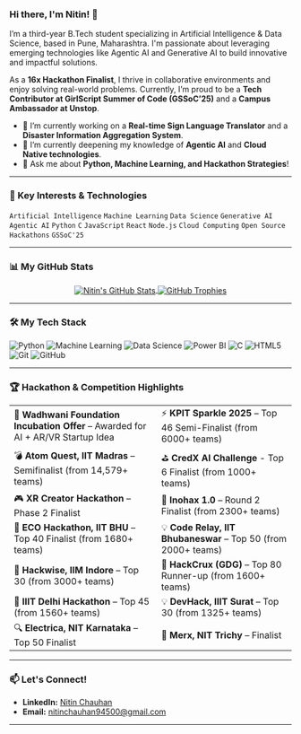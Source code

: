 ### Hi there, I'm Nitin! 👋

I’m a third-year B.Tech student specializing in Artificial Intelligence & Data Science, based in Pune, Maharashtra. I'm passionate about leveraging emerging technologies like Agentic AI and Generative AI to build innovative and impactful solutions.

As a **16x Hackathon Finalist**, I thrive in collaborative environments and enjoy solving real-world problems. Currently, I’m proud to be a **Tech Contributor at GirlScript Summer of Code (GSSoC’25)** and a **Campus Ambassador at Unstop**.

- 🔭 I’m currently working on a **Real-time Sign Language Translator** and a **Disaster Information Aggregation System**.
- 🌱 I’m currently deepening my knowledge of **Agentic AI** and **Cloud Native technologies**.
- 💬 Ask me about **Python, Machine Learning, and Hackathon Strategies**!

---
### 🔑 Key Interests & Technologies
`Artificial Intelligence` `Machine Learning` `Data Science` `Generative AI` `Agentic AI` `Python` `C` `JavaScript` `React` `Node.js` `Cloud Computing` `Open Source` `Hackathons` `GSSoC'25`

---
### 📊 My GitHub Stats

<p align="center">
  <a href="https://github.com/nitinc264">
    <img align="center" src="https://github-readme-stats.vercel.app/api?username=nitinc264&show_icons=true&theme=radical&rank_icon=github" alt="Nitin's GitHub Stats"/>
  </a>
  <a href="https://github.com/ryo-ma/github-profile-trophy">
    <img align="center" src="https://github-profile-trophy.vercel.app/?username=nitinc264&theme=gruvbox&row=1" alt="GitHub Trophies"/>
  </a>
</p>

---

### 🛠️ My Tech Stack

![Python](https://img.shields.io/badge/Python-3776AB?style=for-the-badge&logo=python&logoColor=white)
![Machine Learning](https://img.shields.io/badge/Machine%20Learning-FF6F00?style=for-the-badge&logo=tensorflow&logoColor=white)
![Data Science](https://img.shields.io/badge/Data%20Science-4285F4?style=for-the-badge&logo=googlecloud&logoColor=white)
![Power BI](https://img.shields.io/badge/Microsoft%20Power%20BI-F2C811?style=for-the-badge&logo=powerbi&logoColor=black)
![C](https://img.shields.io/badge/C-A8B9CC?style=for-the-badge&logo=c&logoColor=white)
![HTML5](https://img.shields.io/badge/HTML5-E34F26?style=for-the-badge&logo=html5&logoColor=white)
![Git](https://img.shields.io/badge/GIT-E44C30?style=for-the-badge&logo=git&logoColor=white)
![GitHub](https://img.shields.io/badge/GitHub-100000?style=for-the-badge&logo=github&logoColor=white)

---

### 🏆 Hackathon & Competition Highlights

<table>
  <tr>
    <td>🌱 <strong>Wadhwani Foundation Incubation Offer</strong> – Awarded for AI + AR/VR Startup Idea</td>
    <td>⚡ <strong>KPIT Sparkle 2025</strong> – Top 46 Semi-Finalist (from 6000+ teams)</td>
  </tr>
  <tr>
    <td>💣 <strong>Atom Quest, IIT Madras</strong> – Semifinalist (from 14,579+ teams)</td>
    <td>⛳️ <strong>CredX AI Challenge</strong> - Top 6 Finalist (from 1000+ teams)</td>
  </tr>
  <tr>
    <td>🎮 <strong>XR Creator Hackathon</strong> – Phase 2 Finalist</td>
    <td>🌾 <strong>Inohax 1.0</strong> – Round 2 Finalist (from 2300+ teams)</td>
  </tr>
  <tr>
    <td>🌱 <strong>ECO Hackathon, IIT BHU</strong> – Top 40 Finalist (from 1680+ teams)</td>
    <td>💡 <strong>Code Relay, IIT Bhubaneswar</strong> – Top 50 (from 2000+ teams)</td>
  </tr>
  <tr>
    <td>🧠 <strong>Hackwise, IIM Indore</strong> – Top 30 (from 3000+ teams)</td>
    <td>🔧 <strong>HackCrux (GDG)</strong> – Top 80 Runner-up (from 1600+ teams)</td>
  </tr>
   <tr>
    <td>🧿 <strong>IIIT Delhi Hackathon</strong> – Top 45 (from 1560+ teams)</td>
    <td>💡 <strong>DevHack, IIIT Surat</strong> – Top 30 (from 1325+ teams)</td>
  </tr>
   <tr>
    <td>🔍 <strong>Electrica, NIT Karnataka</strong> – Top 50 Finalist</td>
    <td>🔑 <strong>Merx, NIT Trichy</strong> – Finalist</td>
  </tr>
</table>

---

### 📫 Let's Connect!

-   **LinkedIn:** [Nitin Chauhan](https://www.linkedin.com/in/nitin-chauhan-6963612a7)
-   **Email:** nitinchauhan94500@gmail.com

---
